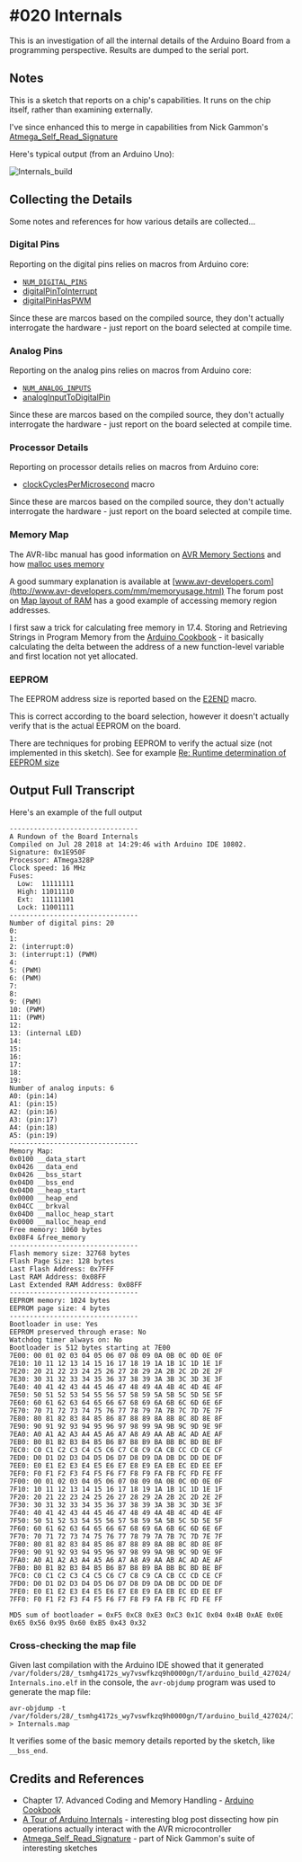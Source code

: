 # #020 Internals

This is an investigation of all the internal details of the Arduino Board from a programming perspective.
Results are dumped to the serial port.

## Notes

This is a sketch that reports on a chip's capabilities. It runs on the chip itself, rather than examining externally.

I've since enhanced this to merge in capabilities from Nick Gammon's
[Atmega_Self_Read_Signature](https://github.com/nickgammon/arduino_sketches/tree/master/Atmega_Self_Read_Signature)

Here's typical output (from an Arduino Uno):

![Internals_build](./assets/Internals_build.jpg?raw=true)

## Collecting the Details

Some notes and references for how various details are collected...

### Digital Pins

Reporting on the digital pins relies on macros from Arduino core:

* [`NUM_DIGITAL_PINS`](https://github.com/arduino/ArduinoCore-avr/blob/3d09a51bd20f095e1354243e6d8addedfcb6001e/variants/standard/pins_arduino.h#L28)
* [digitalPinToInterrupt](https://github.com/arduino/ArduinoCore-avr/blob/3d09a51bd20f095e1354243e6d8addedfcb6001e/variants/standard/pins_arduino.h#L79)
* [digitalPinHasPWM](https://github.com/arduino/ArduinoCore-avr/blob/3d09a51bd20f095e1354243e6d8addedfcb6001e/variants/standard/pins_arduino.h#L32)

Since these are marcos based on the compiled source, they don't actually interrogate the hardware - just report on the board
selected at compile time.

### Analog Pins

Reporting on the analog pins relies on macros from Arduino core:

* [`NUM_ANALOG_INPUTS`](https://github.com/arduino/ArduinoCore-avr/blob/3d09a51bd20f095e1354243e6d8addedfcb6001e/variants/standard/pins_arduino.h#L29)
* [analogInputToDigitalPin](https://github.com/arduino/ArduinoCore-avr/blob/3d09a51bd20f095e1354243e6d8addedfcb6001e/variants/standard/pins_arduino.h#L30)

Since these are marcos based on the compiled source, they don't actually interrogate the hardware - just report on the board
selected at compile time.

### Processor Details

Reporting on processor details relies on macros from Arduino core:

* [clockCyclesPerMicrosecond](https://github.com/arduino/ArduinoCore-avr/blob/3d09a51bd20f095e1354243e6d8addedfcb6001e/cores/arduino/Arduino.h#L104) macro

Since these are marcos based on the compiled source, they don't actually interrogate the hardware - just report on the board
selected at compile time.

### Memory Map

The AVR-libc manual has good information on
[AVR Memory Sections](https://www.nongnu.org/avr-libc/user-manual/mem_sections.html)
and how
[malloc uses memory](https://www.nongnu.org/avr-libc/user-manual/malloc.html)

A good summary explanation is available at
[www.avr-developers.com](http://www.avr-developers.com/mm/memoryusage.html)
The forum post on [Map layout of RAM](http://forum.arduino.cc/index.php?topic=186630.0) has a good example of accessing memory region addresses.

I first saw a trick for calculating free memory in 17.4. Storing and Retrieving Strings in Program Memory from the
[Arduino Cookbook](../../books/arduino-cookbook/) - it basically calculating the delta between the address of a new function-level variable and
first location not yet allocated.

### EEPROM

The EEPROM address size is reported based on the
[E2END](https://www.nongnu.org/avr-libc/user-manual/group__avr__io.html) macro.

This is correct according to the board selection, however it doesn't actually verify that is the actual EEPROM on the board.

There are techniques for probing EEPROM to verify the actual size (not implemented in this sketch).
See for example [Re: Runtime determination of EEPROM size](http://forum.arduino.cc/index.php?topic=120346.msg905783#msg905783)

## Output Full Transcript

Here's an example of the full output

```
--------------------------------
A Rundown of the Board Internals
Compiled on Jul 28 2018 at 14:29:46 with Arduino IDE 10802.
Signature: 0x1E950F
Processor: ATmega328P
Clock speed: 16 MHz
Fuses:
  Low:  11111111
  High: 11011110
  Ext:  11111101
  Lock: 11001111
--------------------------------
Number of digital pins: 20
0:
1:
2: (interrupt:0)
3: (interrupt:1) (PWM)
4:
5: (PWM)
6: (PWM)
7:
8:
9: (PWM)
10: (PWM)
11: (PWM)
12:
13: (internal LED)
14:
15:
16:
17:
18:
19:
Number of analog inputs: 6
A0: (pin:14)
A1: (pin:15)
A2: (pin:16)
A3: (pin:17)
A4: (pin:18)
A5: (pin:19)
--------------------------------
Memory Map:
0x0100 __data_start
0x0426 __data_end
0x0426 __bss_start
0x04D0 __bss_end
0x04D0 __heap_start
0x0000 __heap_end
0x04CC __brkval
0x04D0 __malloc_heap_start
0x0000 __malloc_heap_end
Free memory: 1060 bytes
0x08F4 &free_memory
--------------------------------
Flash memory size: 32768 bytes
Flash Page Size: 128 bytes
Last Flash Address: 0x7FFF
Last RAM Address: 0x08FF
Last Extended RAM Address: 0x08FF
--------------------------------
EEPROM memory: 1024 bytes
EEPROM page size: 4 bytes
--------------------------------
Bootloader in use: Yes
EEPROM preserved through erase: No
Watchdog timer always on: No
Bootloader is 512 bytes starting at 7E00
7E00: 00 01 02 03 04 05 06 07 08 09 0A 0B 0C 0D 0E 0F
7E10: 10 11 12 13 14 15 16 17 18 19 1A 1B 1C 1D 1E 1F
7E20: 20 21 22 23 24 25 26 27 28 29 2A 2B 2C 2D 2E 2F
7E30: 30 31 32 33 34 35 36 37 38 39 3A 3B 3C 3D 3E 3F
7E40: 40 41 42 43 44 45 46 47 48 49 4A 4B 4C 4D 4E 4F
7E50: 50 51 52 53 54 55 56 57 58 59 5A 5B 5C 5D 5E 5F
7E60: 60 61 62 63 64 65 66 67 68 69 6A 6B 6C 6D 6E 6F
7E70: 70 71 72 73 74 75 76 77 78 79 7A 7B 7C 7D 7E 7F
7E80: 80 81 82 83 84 85 86 87 88 89 8A 8B 8C 8D 8E 8F
7E90: 90 91 92 93 94 95 96 97 98 99 9A 9B 9C 9D 9E 9F
7EA0: A0 A1 A2 A3 A4 A5 A6 A7 A8 A9 AA AB AC AD AE AF
7EB0: B0 B1 B2 B3 B4 B5 B6 B7 B8 B9 BA BB BC BD BE BF
7EC0: C0 C1 C2 C3 C4 C5 C6 C7 C8 C9 CA CB CC CD CE CF
7ED0: D0 D1 D2 D3 D4 D5 D6 D7 D8 D9 DA DB DC DD DE DF
7EE0: E0 E1 E2 E3 E4 E5 E6 E7 E8 E9 EA EB EC ED EE EF
7EF0: F0 F1 F2 F3 F4 F5 F6 F7 F8 F9 FA FB FC FD FE FF
7F00: 00 01 02 03 04 05 06 07 08 09 0A 0B 0C 0D 0E 0F
7F10: 10 11 12 13 14 15 16 17 18 19 1A 1B 1C 1D 1E 1F
7F20: 20 21 22 23 24 25 26 27 28 29 2A 2B 2C 2D 2E 2F
7F30: 30 31 32 33 34 35 36 37 38 39 3A 3B 3C 3D 3E 3F
7F40: 40 41 42 43 44 45 46 47 48 49 4A 4B 4C 4D 4E 4F
7F50: 50 51 52 53 54 55 56 57 58 59 5A 5B 5C 5D 5E 5F
7F60: 60 61 62 63 64 65 66 67 68 69 6A 6B 6C 6D 6E 6F
7F70: 70 71 72 73 74 75 76 77 78 79 7A 7B 7C 7D 7E 7F
7F80: 80 81 82 83 84 85 86 87 88 89 8A 8B 8C 8D 8E 8F
7F90: 90 91 92 93 94 95 96 97 98 99 9A 9B 9C 9D 9E 9F
7FA0: A0 A1 A2 A3 A4 A5 A6 A7 A8 A9 AA AB AC AD AE AF
7FB0: B0 B1 B2 B3 B4 B5 B6 B7 B8 B9 BA BB BC BD BE BF
7FC0: C0 C1 C2 C3 C4 C5 C6 C7 C8 C9 CA CB CC CD CE CF
7FD0: D0 D1 D2 D3 D4 D5 D6 D7 D8 D9 DA DB DC DD DE DF
7FE0: E0 E1 E2 E3 E4 E5 E6 E7 E8 E9 EA EB EC ED EE EF
7FF0: F0 F1 F2 F3 F4 F5 F6 F7 F8 F9 FA FB FC FD FE FF

MD5 sum of bootloader = 0xF5 0xC8 0xE3 0xC3 0x1C 0x04 0x4B 0xAE 0x0E 0x65 0x56 0x95 0x60 0xB5 0x43 0x32
```

### Cross-checking the map file

Given last compilation with the Arduino IDE showed that it generated
`/var/folders/28/_tsmhg4172s_wy7vswfkzq9h0000gn/T/arduino_build_427024/Internals.ino.elf` in the console,
the  `avr-objdump` program was used to generate the map file:

    avr-objdump -t /var/folders/28/_tsmhg4172s_wy7vswfkzq9h0000gn/T/arduino_build_427024/Internals.ino.elf > Internals.map

It verifies some of the basic memory details reported by the sketch, like `__bss_end`.

## Credits and References

* Chapter 17. Advanced Coding and Memory Handling - [Arduino Cookbook](../../books/arduino-cookbook/)
* [A Tour of Arduino Internals](http://urbanhonking.com/ideasfordozens/2009/05/18/an_tour_of_the_arduino_interna/) - interesting blog post dissecting how pin operations actually interact with the AVR microcontroller
* [Atmega_Self_Read_Signature](https://github.com/nickgammon/arduino_sketches/tree/master/Atmega_Self_Read_Signature) - part of Nick Gammon's suite of interesting sketches
